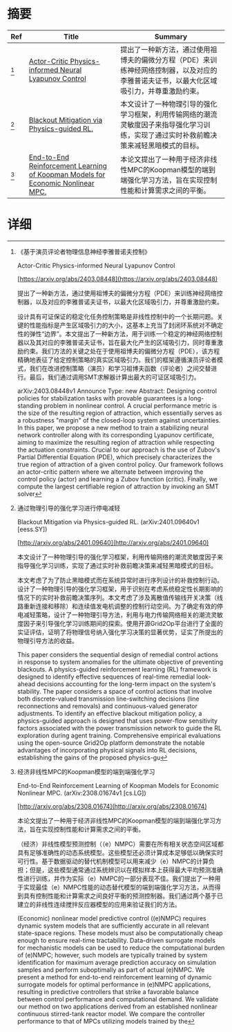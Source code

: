 # 摘要

| Ref | Title | Summary |
| --- | --- | --- |
| [^1] | [Actor-Critic Physics-informed Neural Lyapunov Control](https://arxiv.org/abs/2403.08448) | 提出了一种新方法，通过使用祖博夫的偏微分方程（PDE）来训练神经网络控制器，以及对应的李雅普诺夫证书，以最大化区域吸引力，并尊重激励约束。 |
| [^2] | [Blackout Mitigation via Physics-guided RL.](http://arxiv.org/abs/2401.09640) | 本文设计了一种物理引导的强化学习框架，利用传输网络的潮流灵敏度因子来指导强化学习训练，实现了通过实时补救前瞻决策来减轻黑暗模式的目标。 |
| [^3] | [End-to-End Reinforcement Learning of Koopman Models for Economic Nonlinear MPC.](http://arxiv.org/abs/2308.01674) | 本论文提出了一种用于经济非线性MPC的Koopman模型的端到端强化学习方法，旨在实现控制性能和计算需求之间的平衡。 |

# 详细

[^1]: 《基于演员评论者物理信息神经李雅普诺夫控制》

    Actor-Critic Physics-informed Neural Lyapunov Control

    [https://arxiv.org/abs/2403.08448](https://arxiv.org/abs/2403.08448)

    提出了一种新方法，通过使用祖博夫的偏微分方程（PDE）来训练神经网络控制器，以及对应的李雅普诺夫证书，以最大化区域吸引力，并尊重激励约束。

    

    设计具有可证保证的稳定化任务控制策略是非线性控制中的一个长期问题。关键的性能指标是产生区域吸引力的大小，这基本上充当了封闭环系统对不确定性的弹性“边界”。本文提出了一种新方法，用于训练一个稳定的神经网络控制器以及其对应的李雅普诺夫证书，旨在最大化产生的区域吸引力，同时尊重激励约束。我们方法的关键之处在于使用祖博夫的偏微分方程（PDE），该方程精确地表征了给定控制策略的真实区域吸引力。我们的框架遵循演员评论者模式，我们在改进控制策略（演员）和学习祖博夫函数（评论者）之间交替进行。最后，我们通过调用SMT求解器计算出最大的可证区域吸引力。

    arXiv:2403.08448v1 Announce Type: new  Abstract: Designing control policies for stabilization tasks with provable guarantees is a long-standing problem in nonlinear control. A crucial performance metric is the size of the resulting region of attraction, which essentially serves as a robustness "margin" of the closed-loop system against uncertainties. In this paper, we propose a new method to train a stabilizing neural network controller along with its corresponding Lyapunov certificate, aiming to maximize the resulting region of attraction while respecting the actuation constraints. Crucial to our approach is the use of Zubov's Partial Differential Equation (PDE), which precisely characterizes the true region of attraction of a given control policy. Our framework follows an actor-critic pattern where we alternate between improving the control policy (actor) and learning a Zubov function (critic). Finally, we compute the largest certifiable region of attraction by invoking an SMT solver
    
[^2]: 通过物理引导的强化学习进行停电减轻

    Blackout Mitigation via Physics-guided RL. (arXiv:2401.09640v1 [eess.SY])

    [http://arxiv.org/abs/2401.09640](http://arxiv.org/abs/2401.09640)

    本文设计了一种物理引导的强化学习框架，利用传输网络的潮流灵敏度因子来指导强化学习训练，实现了通过实时补救前瞻决策来减轻黑暗模式的目标。

    

    本文考虑了为了防止黑暗模式而在系统异常时进行序列设计的补救控制行动。设计了一种物理引导的强化学习框架，用于识别在考虑系统稳定性长期影响的情况下的实时补救前瞻决策序列。本文考虑了涉及离散值传输线开关决策（线路重新连接和移除）和连续值发电机调整的控制行动空间。为了确定有效的停电减轻策略，设计了一种物理引导方法，利用与电力传输网络相关的潮流灵敏度因子来引导强化学习训练期间的探索。使用开源Grid2Op平台进行了全面的实证评估，证明了将物理信号纳入强化学习决策的显著优势，证实了所提出的物理引导方法的收益。

    This paper considers the sequential design of remedial control actions in response to system anomalies for the ultimate objective of preventing blackouts. A physics-guided reinforcement learning (RL) framework is designed to identify effective sequences of real-time remedial look-ahead decisions accounting for the long-term impact on the system's stability. The paper considers a space of control actions that involve both discrete-valued transmission line-switching decisions (line reconnections and removals) and continuous-valued generator adjustments. To identify an effective blackout mitigation policy, a physics-guided approach is designed that uses power-flow sensitivity factors associated with the power transmission network to guide the RL exploration during agent training. Comprehensive empirical evaluations using the open-source Grid2Op platform demonstrate the notable advantages of incorporating physical signals into RL decisions, establishing the gains of the proposed physics-gu
    
[^3]: 经济非线性MPC的Koopman模型的端到端强化学习

    End-to-End Reinforcement Learning of Koopman Models for Economic Nonlinear MPC. (arXiv:2308.01674v1 [cs.LG])

    [http://arxiv.org/abs/2308.01674](http://arxiv.org/abs/2308.01674)

    本论文提出了一种用于经济非线性MPC的Koopman模型的端到端强化学习方法，旨在实现控制性能和计算需求之间的平衡。

    

    （经济）非线性模型预测控制（（e）NMPC）需要在所有相关状态空间区域都具有足够准确性的动态系统模型。这些模型还必须计算成本足够低以确保实时可行性。基于数据驱动的替代机制模型可以用来减少（e）NMPC的计算负担；但是，这些模型通常通过系统辨识以在模拟样本上获得最大平均预测准确性进行训练，并作为实际（e）NMPC的一部分表现不佳。我们提出了一种用于实现最佳（e）NMPC性能的动态替代模型的端到端强化学习方法，从而得到具有控制性能和计算需求之间良好平衡的预测控制器。我们通过两个基于已建立的非线性连续搅拌反应器模型的应用来验证我们的方法。

    (Economic) nonlinear model predictive control ((e)NMPC) requires dynamic system models that are sufficiently accurate in all relevant state-space regions. These models must also be computationally cheap enough to ensure real-time tractability. Data-driven surrogate models for mechanistic models can be used to reduce the computational burden of (e)NMPC; however, such models are typically trained by system identification for maximum average prediction accuracy on simulation samples and perform suboptimally as part of actual (e)NMPC. We present a method for end-to-end reinforcement learning of dynamic surrogate models for optimal performance in (e)NMPC applications, resulting in predictive controllers that strike a favorable balance between control performance and computational demand. We validate our method on two applications derived from an established nonlinear continuous stirred-tank reactor model. We compare the controller performance to that of MPCs utilizing models trained by the 
    

